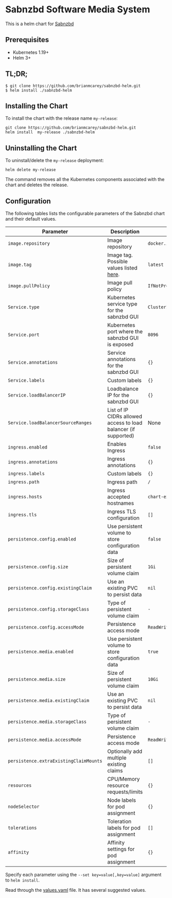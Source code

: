 # Sabnzbd Software Media System

This is a helm chart for [Sabnzbd](https://github.com/sabnzbd/sabnzbd/)

## Prerequisites

- Kubernetes 1.19+
- Helm 3+

## TL;DR;

```shell
$ git clone https://github.com/brianmcarey/sabnzbd-helm.git
$ helm install ./sabnzbd-helm
```

## Installing the Chart

To install the chart with the release name `my-release`:

```console
git clone https://github.com/brianmcarey/sabnzbd-helm.git
helm install  my-release ./sabnzbd-helm
```

## Uninstalling the Chart

To uninstall/delete the `my-release` deployment:

```console
helm delete my-release
```

The command removes all the Kubernetes components associated with the chart and deletes the release.

## Configuration

The following tables lists the configurable parameters of the Sabnzbd chart and their default values.

| Parameter                  | Description                         | Default                                                 |
|----------------------------|-------------------------------------|---------------------------------------------------------|
| `image.repository`         | Image repository | `docker.io/sabnzbd/sabnzbd` |
| `image.tag`                | Image tag. Possible values listed [here](https://hub.docker.com/r/sabnzbd/sabnzbd/tags/).| `latest`|
| `image.pullPolicy`         | Image pull policy | `IfNotPresent` |
| `Service.type`          | Kubernetes service type for the sabnzbd GUI | `ClusterIP` |
| `Service.port`          | Kubernetes port where the sabnzbd GUI is exposed| `8096` |
| `Service.annotations`   | Service annotations for the sabnzbd GUI | `{}` |
| `Service.labels`        | Custom labels | `{}` |
| `Service.loadBalancerIP` | Loadbalance IP for the sabnzbd GUI | `{}` |
| `Service.loadBalancerSourceRanges` | List of IP CIDRs allowed access to load balancer (if supported)      | None
| `ingress.enabled`              | Enables Ingress | `false` |
| `ingress.annotations`          | Ingress annotations | `{}` |
| `ingress.labels`               | Custom labels                       | `{}`
| `ingress.path`                 | Ingress path | `/` |
| `ingress.hosts`                | Ingress accepted hostnames | `chart-example.local` |
| `ingress.tls`                  | Ingress TLS configuration | `[]` |
| `persistence.config.enabled`      | Use persistent volume to store configuration data | `false` |
| `persistence.config.size`         | Size of persistent volume claim | `1Gi` |
| `persistence.config.existingClaim`| Use an existing PVC to persist data | `nil` |
| `persistence.config.storageClass` | Type of persistent volume claim | `-` |
| `persistence.config.accessMode`  | Persistence access mode | `ReadWriteOnce` |
| `persistence.media.enabled`      | Use persistent volume to store configuration data | `true` |
| `persistence.media.size`         | Size of persistent volume claim | `10Gi` |
| `persistence.media.existingClaim`| Use an existing PVC to persist data | `nil` |
| `persistence.media.storageClass` | Type of persistent volume claim | `-` |
| `persistence.media.accessMode`  | Persistence access mode | `ReadWriteOnce` |
| `persistence.extraExistingClaimMounts`  | Optionally add multiple existing claims | `[]` |
| `resources`                | CPU/Memory resource requests/limits | `{}` |
| `nodeSelector`             | Node labels for pod assignment | `{}` |
| `tolerations`              | Toleration labels for pod assignment | `[]` |
| `affinity`                 | Affinity settings for pod assignment | `{}` |

Specify each parameter using the `--set key=value[,key=value]` argument to `helm install`.

Read through the [values.yaml](values.yaml) file. It has several suggested values.

